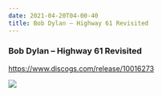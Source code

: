 ```yaml
---
date: 2021-04-20T04-00-40
title: Bob Dylan – Highway 61 Revisited
---
```

### Bob Dylan – Highway 61 Revisited
https://www.discogs.com/release/10016273

![](dayone-moment://88E2FAF223F7407DBF2D4797974638BD)
